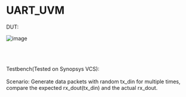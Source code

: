 # UART_UVM

DUT:

![image](https://github.com/uranusb/Image/blob/main/UART_Framework.png)

<br />
<br />
<br />
Testbench(Tested on Synopsys VCS):
<br />
<br />
Scenario: Generate data packets with random tx_din for multiple times, compare the expected rx_dout(tx_din) and the actual rx_dout.


